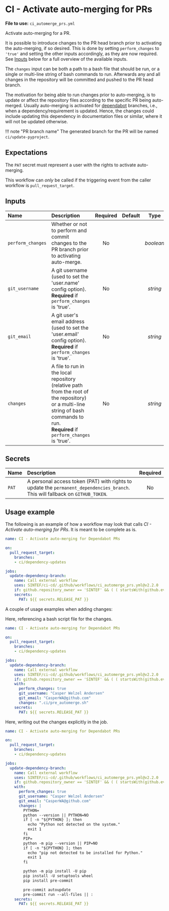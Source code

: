 # CI - Activate auto-merging for PRs

**File to use:** `ci_automerge_prs.yml`

Activate auto-merging for a PR.

It is possible to introduce changes to the PR head branch prior to activating the auto-merging, if so desired.
This is done by setting `perform_changes` to `'true'` and setting the other inputs accordingly, as they are now required.
See [Inputs](#inputs) below for a full overview of the available inputs.

The `changes` input can be both a path to a bash file that should be run, or a single or multi-line string of bash commands to run.
Afterwards any and all changes in the repository will be committed and pushed to the PR head branch.

The motivation for being able to run changes prior to auto-merging, is to update or affect the repository files according to the specific PR being auto-merged.
Usually auto-merging is activated for [dependabot](https://docs.github.com/en/code-security/dependabot) branches, i.e., when a dependency/requirement is updated.
Hence, the changes could include updating this dependency in documentation files or similar, where it will not be updated otherwise.

!!! note "PR branch name"
    The generated branch for the PR will be named `ci/update-pyproject`.

## Expectations

The `PAT` secret must represent a user with the rights to activate auto-merging.

This workflow can _only_ be called if the triggering event from the caller workflow is `pull_request_target`.

## Inputs

| **Name** | **Description** | **Required** | **Default** | **Type** |
|:--- |:--- |:---:|:---:|:---:|
| `perform_changes` | Whether or not to perform and commit changes to the PR branch prior to activating auto-merge. | No | | _boolean_ |
| `git_username` | A git username (used to set the 'user.name' config option).</br>**Required** if `perform_changes` is 'true'. | No | | _string_ |
| `git_email` | A git user's email address (used to set the 'user.email' config option).</br>**Required** if `perform_changes` is 'true'. | No | | _string_ |
| `changes` | A file to run in the local repository (relative path from the root of the repository) or a multi-line string of bash commands to run.</br>**Required** if `perform_changes` is 'true'. | No | | _string_ |

## Secrets

| **Name** | **Description** | **Required** |
|:--- |:--- |:---:|
| `PAT` | A personal access token (PAT) with rights to update the `permanent_dependencies_branch`. This will fallback on `GITHUB_TOKEN`. | No |

## Usage example

The following is an example of how a workflow may look that calls _CI - Activate auto-merging for PRs_.
It is meant to be complete as is.

```yaml
name: CI - Activate auto-merging for Dependabot PRs

on:
  pull_request_target:
    branches:
    - ci/dependency-updates

jobs:
  update-dependency-branch:
    name: Call external workflow
    uses: SINTEF/ci-cd/.github/workflows/ci_automerge_prs.yml@v2.2.0
    if: github.repository_owner == 'SINTEF' && ( ( startsWith(github.event.pull_request.head.ref, 'dependabot/') && github.actor == 'dependabot[bot]' ) || ( github.event.pull_request.head.ref == 'ci/update-pyproject' && github.actor == 'CasperWA' ) )
    secrets:
      PAT: ${{ secrets.RELEASE_PAT }}
```

A couple of usage examples when adding changes:

Here, referencing a bash script file for the changes.

```yaml
name: CI - Activate auto-merging for Dependabot PRs

on:
  pull_request_target:
    branches:
    - ci/dependency-updates

jobs:
  update-dependency-branch:
    name: Call external workflow
    uses: SINTEF/ci-cd/.github/workflows/ci_automerge_prs.yml@v2.2.0
    if: github.repository_owner == 'SINTEF' && ( ( startsWith(github.event.pull_request.head.ref, 'dependabot/') && github.actor == 'dependabot[bot]' ) || ( github.event.pull_request.head.ref == 'ci/update-pyproject' && github.actor == 'CasperWA' ) )
    with:
      perform_changes: true
      git_username: "Casper Welzel Andersen"
      git_email: "CasperWA@github.com"
      changes: ".ci/pre_automerge.sh"
    secrets:
      PAT: ${{ secrets.RELEASE_PAT }}
```

Here, writing out the changes explicitly in the job.

```yaml
name: CI - Activate auto-merging for Dependabot PRs

on:
  pull_request_target:
    branches:
    - ci/dependency-updates

jobs:
  update-dependency-branch:
    name: Call external workflow
    uses: SINTEF/ci-cd/.github/workflows/ci_automerge_prs.yml@v2.2.0
    if: github.repository_owner == 'SINTEF' && ( ( startsWith(github.event.pull_request.head.ref, 'dependabot/') && github.actor == 'dependabot[bot]' ) || ( github.event.pull_request.head.ref == 'ci/update-pyproject' && github.actor == 'CasperWA' ) )
    with:
      perform_changes: true
      git_username: "Casper Welzel Andersen"
      git_email: "CasperWA@github.com"
      changes: |
        PYTHON=
        python --version || PYTHON=NO
        if [ -n "${PYTHON} ]; then
          echo "Python not detected on the system."
          exit 1
        fi
        PIP=
        python -m pip --version || PIP=NO
        if [ -n "${PYTHON} ]; then
          echo "pip not detected to be installed for Python."
          exit 1
        fi

        python -m pip install -U pip
        pip install -U setuptools wheel
        pip install pre-commit

        pre-commit autoupdate
        pre-commit run --all-files || :
    secrets:
      PAT: ${{ secrets.RELEASE_PAT }}
```
